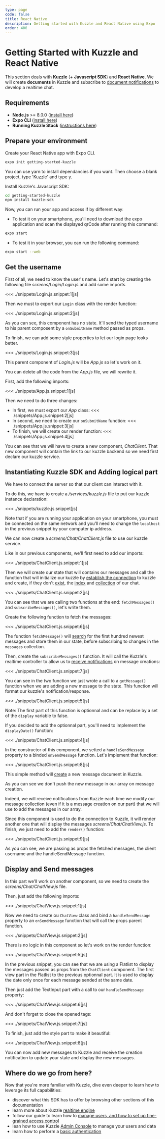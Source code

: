 ```yaml
---
type: page
code: false
title: React Native
description: Getting started with Kuzzle and React Native using Expo
order: 400
---
```



# Getting Started with Kuzzle and React Native

This section deals with **Kuzzle** (+ **Javascript SDK**) and **React Native**. We will create **documents** in Kuzzle and subscribe to [document notifications](/sdk/js/7/essentials/realtime-notifications/#document-messages) to develop a realtime chat.


## Requirements

- **Node.js** >= 8.0.0 ([install here](https://nodejs.org/en/download/))
- **Expo CLI** ([install here](https://docs.expo.io/versions/v36.0.0/get-started/installation/))
- **Running Kuzzle Stack** ([instructions here](/core/2/guides/getting-started/running-kuzzle/))

## Prepare your environment

Create your React Native app with Expo CLI.
```bash
expo init getting-started-kuzzle
```
You can use yarn to install dependancies if you want.
Then choose a blank project, type 'Kuzzle' and type y.

Install Kuzzle's Javascript SDK: 
```bash
cd getting-started-kuzzle
npm install kuzzle-sdk
```

Now, you can run your app and access if by different way:

  - To test it on your smartphone, you'll need to download the 
  expo application and scan the displayed qrCode after running this command:
  ```bash
  expo start
  ```
  - To test it in your browser, you can run the following command:
  ```bash
  expo start --web
  ```

## Get the username
First of all, we need to know the user's name.
Let's start by creating the following file _screens/Login/Login.js_ and add some imports.

<<< ./snippets/Login.js.snippet:1[js]

Then we must to export our `Login` class with the render function:

<<< ./snippets/Login.js.snippet:2[js]

As you can see, this component has no state. It'll send the typed username
to his parent composent by a `onSubmitName` method passed as props.

To finish, we can add some style properties to let our login page looks better.

<<< ./snippets/Login.js.snippet:3[js]

This parent component of _Login.js_ will be _App.js_ so let's work on it. 

You can delete all the code from the _App.js_ file, we will rewrite it.

First, add the following imports:

<<< ./snippets/App.js.snippet:1[js]

Then we need to do three changes:
  - In first, we must export our *App* class:
    <<< ./snippets/App.js.snippet:2[js]
  - In second, we need to create our `onSubmitName` function:
    <<< ./snippets/App.js.snippet:3[js]
  - To finish, we will create our render function:
    <<< ./snippets/App.js.snippet:4[js]

You can see that we will have to create a new component, *ChatClient*.
That new component will contain the link to our kuzzle backend so we need first declare our kuzzle service.


## Instantiating Kuzzle SDK and Adding logical part

We have to connect the server so that our client can interact with it.

To do this, we have to create a _/services/kuzzle.js_ file to put our kuzzle instance declaration:

<<< ./snippets/kuzzle.js.snippet[js]

Note that if you are running your application on your smartphone, you must be connected on the same network and you'll need to change the `localhost` in the previous snippet by your computer ip address.

We can now create a _screens/Chat/ChatClient.js_ file to use our kuzzle service.

Like in our previous components, we'll first need to add our imports:

<<< ./snippets/ChatClient.js.snippet:1[js]

Then we will create our state that will contains our messages and call the function that will initialize our kuzzle by [establish the connection](/sdk/js/7/core-classes/kuzzle/connect/) to kuzzle and create, if they don't [exist](sdk/js/6/controllers/index/exists/), the [index](sdk/js/6/controllers/index/create/) and [collection](sdk/js/6/controllers/collection/create/) of our chat. 

<<< ./snippets/ChatClient.js.snippet:2[js]

You can see that we are calling two functions at the end: 
`fetchMessages()` and `subscribeMessages()`, let's write them.

Create the following function to fetch the messages: 

<<< ./snippets/ChatClient.js.snippet:6[js]

The function `fetchMessage()` will [search](/sdk/js/7/controllers/document/search/) for the first hundred newest messages and store them in our state, before subscribing to changes in the `messages` collection.

Then, create the `subscribeMessages()` function.
It will call the Kuzzle's realtime controller to allow us to [receive notifications](/sdk/js/7/controllers/realtime/subscribe/) on message creations:

<<< ./snippets/ChatClient.js.snippet:7[js]

You can see in the two function we just wrote a call to a `getMessage()` function when we are adding a new message to the state. This function will format our kuzzle's notification/response.

<<< ./snippets/ChatClient.js.snippet:5[js]

Note: The first part of this function is optionnal and can be replace by a set of the `display` variable to false. 

If you decided to add the optionnal part, you'll need to implement the `displayDate()` function:

<<< ./snippets/ChatClient.js.snippet:4[js]

In the constructor of this component, we setted a `handleSendMessage` property to a binded `onSendMessage` function. Let's implement that function:

<<< ./snippets/ChatClient.js.snippet:8[js]

This simple method will [create](/sdk/js/7/controllers/document/create/) a new message document in Kuzzle. 

As you can see we don't push the new message in our array on message creation.

Indeed, we will receive notifications from Kuzzle each time we modify our message collection (even if it is a message creation on our part) that we will use to add the messages in our array.

Since this component is used to do the connection to Kuzzle, it will render another one that will display the messages _screens/Chat/ChatView.js_. 
To finish, we just need to add the `render()` function: 

<<< ./snippets/ChatClient.js.snippet:9[js]

As you can see, we are passing as props the fetched messages, the client username and the handleSendMessage function.

## Display and Send messages

In this part we'll work on another component, so we need to create the _screens/Chat/ChatView.js_ file. 

Then, just add the following imports:

<<< ./snippets/ChatView.js.snippet:1[js]

Now we need to create ou `ChatView` class and bind a `handleSendMessage` property to an `onSendMessage` function that will call the props parent function. 

<<< ./snippets/ChatView.js.snippet:2[js]

There is no logic in this component so let's work on the render function:

<<< ./snippets/ChatView.js.snippet:5[js]

In the previous snippet, you can see that we are using a Flatlist to display the messages passed as props from the `ChatClient` component.
The first view part in the Flatlist to the previous optionnal part. It is used to display the date only once for each message sended at the same date.

Then just add the TextInput part with a call to our `handleSendMessage` property:

<<< ./snippets/ChatView.js.snippet:6[js]

And don't forget to close the opened tags:

<<< ./snippets/ChatView.js.snippet:7[js]

To finish, just add the style part to make it beautiful:

<<< ./snippets/ChatView.js.snippet:8[js]

You can now add new messages to Kuzzle and receive the creation notification to update your state and display the new messages.

## Where do we go from here?

Now that you're more familiar with Kuzzle, dive even deeper to learn how to leverage its full capabilities:

- discover what this SDK has to offer by browsing other sections of this documentation
- learn more about Kuzzle [realtime engine](/core/2/guides/essentials/real-time/)
- follow our guide to learn how to [manage users, and how to set up fine-grained access control](/core/2/guides/essentials/security/)
- lean how to use Kuzzle [Admin Console](/core/2/guides/essentials/admin-console/) to manage your users and data
- learn how to perform a [basic authentication](/sdk/js/7/controllers/auth/login)
